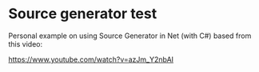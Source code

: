 # Source generator test
Personal example on using Source Generator in Net (with C#) based from this video:

https://www.youtube.com/watch?v=azJm_Y2nbAI